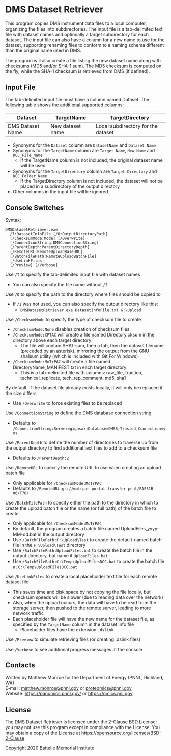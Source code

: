 
# DMS Dataset Retriever

This program copies DMS instrument data files to a local computer, organizing the files into subdirectories.
The input file is a tab-delimited text file with dataset names and optionally a target subdirectory for each dataset.
The input file can also have a column for a new name to use for the dataset, supporting renaming files
to conform to a naming schema different than the original name used in DMS.

The program will also create a file listing the new dataset name along with checksums (MD5 and/or SHA-1 sum).
The MD5 checksum is computed on the fly, while the SHA-1 checksum is retrieved from DMS (if defined).

## Input File

The tab-delimited input file must have a column named Dataset. The following table shows the additional supported columns:

| Dataset          | TargetName       | TargetDirectory                    |
|------------------|------------------|------------------------------------|
| DMS Dataset Name | New dataset name | Local subdirectory for the dataset |

* Synonyms for the `Dataset` column are `DatasetName` and `Dataset Name`
* Synonyms for the `TargetName` column are `Target Name`, `New Name` and `DCC_File_Name`
  * If the TargetName column is not included, the original dataset name will be used
* Synonyms for the `TargetDirectory` column  are `Target Directory` and `DCC_Folder_Name`
  * If the TargetDirectory column is not included, the dataset will not be placed in a subdirectory of the output directory
* Other columns in the input file will be ignored

## Console Switches

Syntax:

```
DMSDatasetRetriever.exe
  /I:DatasetInfoFile [/O:OutputDirectoryPath] 
  [/ChecksumMode:Mode] [/Overwrite] 
  [/ConnectionString:DMSConnectionString] 
  [/ParentDepth:ParentDirectoryDepth]
  [/RemoteURL:RemoteUploadBaseURL]
  [/BatchFilePath:RemoteUploadBatchFile]
  [/UseLinkFiles] 
  [/Preview] [/Verbose]
```

Use `/I` to specify the tab-delimited input file with dataset names
* You can also specify the file name without `/I`

Use `/O` to specify the path to the directory where files should be copied to
* If `/I` was not used, you can also specify the output directory like this:
  * `DMSDatasetRetriever.exe DatasetInfoFile.txt G:\Upload`
  
Use `/ChecksumMode` to specify the type of checksum file to create
* `/ChecksumMode:None` disables creation of checksum files
* `/ChecksumMode:CPTAC` will create a file named Directory.cksum in the directory above each target directory
  * The file will contain SHA1-sum, then a tab, then the dataset filename (preceded by an asterisk), mirroring the output from the GNU sha1sum utility (which is included with Git For Windows)
* `/ChecksumMode:MoTrPAC` will create a file named DirectoryName_MANIFEST.txt in each target directory
  * This is a tab-delimited file with columns: raw_file, fraction, technical_replicate, tech_rep_comment, md5, sha1

By default, if the dataset file already exists locally, it will only be replaced if the size differs.
* Use `/Overwrite` to force existing files to be replaced

Use `/ConnectionString` to define the DMS database connection string
* Defaults to `/ConnectionString:Server=gigasax;Database=DMS5;Trusted_Connection=yes`

Use `/ParentDepth` to define the number of directories to traverse up from the output directory to find additional text files to add to a checksum file
* Defaults to `/ParentDepth:2`

Use `/RemoteURL` to specify the remote URL to use when creating an upload batch file
* Only applicable for `/ChecksumMode:MoTrPAC` 
* Defaults to `/RemoteURL:gs://motrpac-portal-transfer-pnnl/PASS1B-06/T70/`

Use `/BatchFilePath` to specify either the path to the directory in which to create the upload batch file or the name (or full path) of the batch file to create 
* Only applicable for `/ChecksumMode:MoTrPAC` 
* By default, the program creates a batch file named UploadFiles_yyyy-MM-dd.bat in the output directory
* Use `/BatchFilePath:F:\Upload\Test` to create the default-named batch file in the `F:\Upload\Test` directory
* Use `/BatchFilePath:UploadFiles.bat` to create the batch file in the output directory, but name it `UploadFiles.bat`
* Use `/BatchFilePath:C:\Temp\UploadFilesDCC.bat` to create the batch file at `C:\Temp\UploadFilesDCC.bat`

Use `/UseLinkFiles` to create a local placeholder text file for each remote dataset file
* This saves time and disk space by not copying the file locally, but checksum speeds will be slower (due to reading data over the network)
* Also, when the upload occurs, the data will have to be read from the storage server, then pushed to the remote server, leading to more network traffic
* Each placeholder file will have the new name for the dataset file, as specified by the `TargetName` column in the dataset info file
  * Placeholder files have the extension `.dslink`

Use `/Preview` to simulate retrieving files (or creating .dslink files)

Use `/Verbose` to see additional progress messages at the console

## Contacts

Written by Matthew Monroe for the Department of Energy (PNNL, Richland, WA) \
E-mail: matthew.monroe@pnnl.gov or proteomics@pnnl.gov\
Website: https://panomics.pnnl.gov/ or https://omics.pnl.gov

## License

The DMS Dataset Retriever is licensed under the 2-Clause BSD License; 
you may not use this program except in compliance with the License.  You may obtain 
a copy of the License at https://opensource.org/licenses/BSD-2-Clause

Copyright 2020 Battelle Memorial Institute

